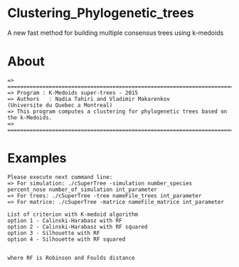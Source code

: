 # Clustering_Phylogenetic_trees
A new fast method for building multiple consensus trees using k-medoids

# About
	=> =====================================================================================
	=> Program : K-Medoids super-trees - 2015
	=> Authors   : Nadia Tahiri and Vladimir Makarenkov
	(Universite du Quebec a Montreal)
	=> This program computes a clustering for phylogenetic trees based on the k-Medoids.
	=> =====================================================================================
 
# Examples
	Please execute next command line:
	=> For simulation: ./cSuperTree -simulation number_species percent_nose number_of_simulation int_parameter
	=> For trees: ./cSuperTree -tree nameFile_trees int_parameter
	=> For matrice: ./cSuperTree -matrice nameFile_matrice int_parameter

	List of criterion with K-medoid algorithm
	option 1 - Calinski-Harabasz with RF
	option 2 - Calinski-Harabasz with RF squared
	option 3 - Silhouette with RF
	option 4 - Silhouette with RF squared


	where RF is Robinson and Foulds distance

